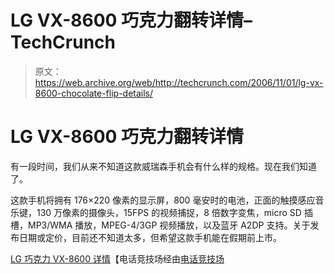 # LG VX-8600 巧克力翻转详情–TechCrunch

> 原文：<https://web.archive.org/web/http://techcrunch.com/2006/11/01/lg-vx-8600-chocolate-flip-details/>

# LG VX-8600 巧克力翻转详情

有一段时间，我们从来不知道这款威瑞森手机会有什么样的规格。现在我们知道了。

这款手机将拥有 176×220 像素的显示屏，800 毫安时的电池，正面的触摸感应音乐键，130 万像素的摄像头，15FPS 的视频捕捉，8 倍数字变焦，micro SD 插槽，MP3/WMA 播放，MPEG-4/3GP 视频播放，以及蓝牙 A2DP 支持。关于发布日期或定价，目前还不知道太多，但希望这款手机能在假期前上市。

[LG 巧克力 VX-8600 详情](https://web.archive.org/web/20210118233310/http://www.phonearena.com/htmls/LG-Chocolate-VX-8600-phone-p_1628.html)【电话竞技场经由[电话竞技场](https://web.archive.org/web/20210118233310/http://www.phonearena.com/htmls/Another-piece-of-Chocolate-for-Verizon-LG-VX8600-article-a_1652.html)